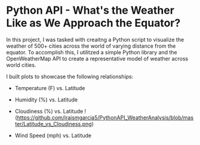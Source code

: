 # Python API - What's the Weather Like as We Approach the Equator?

In this project, I was tasked with creaitng a Python script to visualize the weather of 500+ cities across the world of varying distance from the equator. To accomplish this, I utilitzed a simple Python library and the OpenWeatherMap API to create a representative model of weather across world cities.

I built plots to showcase the following relationships:
* Temperature (F) vs. Latitude

* Humidity (%) vs. Latitude
* Cloudiness (%) vs. Latitude
!(https://github.com/iraismgarcia5/PythonAPI_WeatherAnalysis/blob/master/Latitude_vs_Cloudiness.png)

* Wind Speed (mph) vs. Latitude
